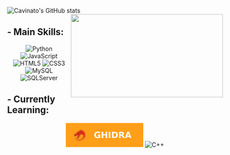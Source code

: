 ![Cavinato's GitHub stats](https://github-readme-stats.vercel.app/api?username=cavinatto&show_icons=true&theme=dark&icon_color=9c9c9c&text_color=FFFFFF&title_color=9c9c9c&bg_color=000000&border_color=9c9c9c)
<img align="right" width="355" height="194" src="https://i.pinimg.com/originals/41/c2/fd/41c2fd79179ae20a9b5aa76a91fa4291.jpg"  />

 <h2><b> - Main Skills: </b></h2>
    <div align='center'>
        <img alt="Python" src="https://img.shields.io/badge/Python-000000?style=for-the-badge&logo=python&logoColor=white"/>
        <img alt="JavaScript" src="https://img.shields.io/badge/JavaScript-000000?style=for-the-badge&logo=javascript&logoColor=white"/>
        <img alt="HTML5" src="https://img.shields.io/badge/HTML5-000000?style=for-the-badge&logo=html5&logoColor=white"/>
        <img alt="CSS3" src="https://img.shields.io/badge/CSS3-000000?style=for-the-badge&logo=css3&logoColor=white"/>
        <img alt="MySQL" src="https://img.shields.io/badge/MySQL-000000?style=for-the-badge&logo=mysql&logoColor=white"/>
        <img alt="SQLServer" src="https://img.shields.io/badge/Microsoft_SQL_Server-000000?style=for-the-badge&logo=microsoft-sql-server&logoColor=white"/>
    </div>
    
<h2><b> - Currently Learning: </b></h2>
    <div align='center'>
        <img alt="Ghidra" src="https://raw.githubusercontent.com/thomasync/thomasync/d290fb9e14720024da92bfbe40c5433a80fa96bc/assets/badges/ghidra.svg"/>
        <img alt="C++" src="https://img.shields.io/badge/C%2B%2B-00599C?style=for-the-badge&logo=c%2B%2B&logoColor=white"/>
    </div>
